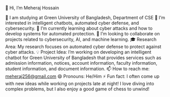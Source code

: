 👋 Hi, I’m Meheraj Hossain

🏫 I am studying at Green University of Bangladesh, Department of CSE
👀 I’m interested in intelligent chatbots, automated cyber defense, and cybersecurity.
🌱 I’m currently learning about cyber attacks and how to develop systems for automated protection.
💞️ I’m looking to collaborate on projects related to cybersecurity, AI, and machine learning.
🎓 Research Area: My research focuses on automated cyber defense to protect against cyber attacks.
💡 Project Idea: I’m working on developing an intelligent chatbot for Green University of Bangladesh that provides services such as admission information, notices, account information, faculty information, student information, and document information.
📫 How to reach me: meheraj256@gmail.com 
😄 Pronouns: He/Him
⚡ Fun fact: I often come up with new ideas while working on projects late at night!
I love diving into complex problems, but I also enjoy a good game of chess to unwind!

<!---
MeherajHosain/MeherajHosain is a ✨ special ✨ repository because its `README.md` (this file) appears on your GitHub profile.
You can click the Preview link to take a look at your changes.
--->

